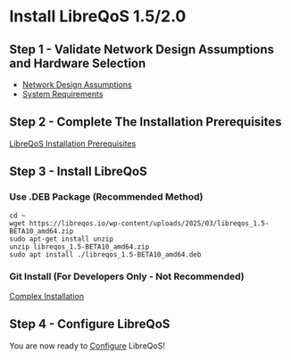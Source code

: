 # Install LibreQoS 1.5/2.0

## Step 1 - Validate Network Design Assumptions and Hardware Selection

- [Network Design Assumptions](../design.md)
- [System Requirements](../requirements.md)

## Step 2 - Complete The Installation Prerequisites

[LibreQoS Installation Prerequisites](prereq.md)

## Step 3 - Install LibreQoS

### Use .DEB Package (Recommended Method)

```
cd ~
wget https://libreqos.io/wp-content/uploads/2025/03/libreqos_1.5-BETA10_amd64.zip
sudo apt-get install unzip
unzip libreqos_1.5-BETA10_amd64.zip
sudo apt install ./libreqos_1.5-BETA10_amd64.deb
```

### Git Install (For Developers Only - Not Recommended)

[Complex Installation](../TechnicalDocs/git-install.md)

## Step 4 - Configure LibreQoS

You are now ready to [Configure](./configuration.md) LibreQoS!
